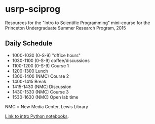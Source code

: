 # usrp-sciprog
Resources for the "Intro to Scientific Programming" mini-course for the Princeton Undergraduate Summer Research Program, 2015 

Daily Schedule
----------

* 1000-1030 (0-S-9) "office hours"
* 1030-1100 (0-S-9) coffee/discussions
* 1100-1200 (0-S-9) Course 1
* 1200-1300 Lunch
* 1300-1400 (NMC) Course 2
* 1400-1415 Break
* 1415-1430 (NMC) Discussion
* 1430-1530 (NMC) Course 3
* 1530-1630 (NMC) Open lab time

NMC = New Media Center, Lewis Library

[Link to intro Python notebooks](https://github.com/jakevdp/2014_fall_ASTR599/tree/master/notebooks).
